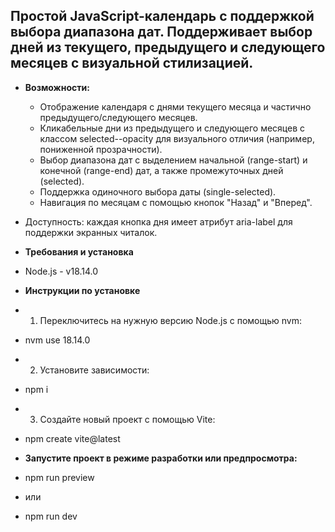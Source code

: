 ## Простой JavaScript-календарь с поддержкой выбора диапазона дат. Поддерживает выбор дней из текущего, предыдущего и следующего месяцев с визуальной стилизацией. ##
* **Возможности:**  
  * Отображение календаря с днями текущего месяца и частично предыдущего/следующего месяцев.  
  * Кликабельные дни из предыдущего и следующего месяцев с классом selected--opacity для визуального отличия (например, пониженной прозрачности).  
  * Выбор диапазона дат с выделением начальной (range-start) и конечной (range-end) дат, а также промежуточных дней (selected).  
  * Поддержка одиночного выбора даты (single-selected).  
  * Навигация по месяцам с помощью кнопок "Назад" и "Вперед".  



* Доступность: каждая кнопка дня имеет атрибут aria-label для поддержки экранных читалок.  

* **Требования и установка**  
* Node.js - v18.14.0  

* **Инструкции по установке**  

* 1. Переключитесь на нужную версию Node.js с помощью nvm:  
* nvm use 18.14.0  

* 2. Установите зависимости:  
* npm i  

* 3. Создайте новый проект с помощью Vite:  
* npm create vite@latest  

* **Запустите проект в режиме разработки или предпросмотра:**  
* npm run preview  
* или   
* npm run dev  



